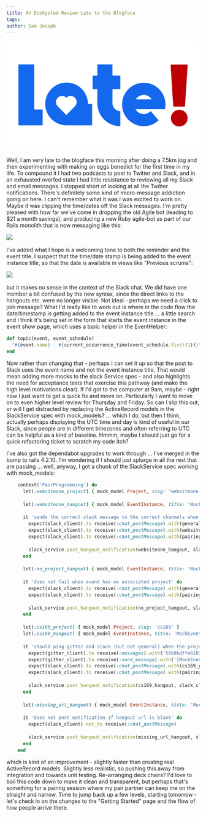 ```yaml
---
title: AV EcoSystem Review Late to the Blogface
tags: 
author: Sam Joseph
---
```


![late](../images/late.jpg)

Well, I am very late to the blogface this morning after doing a 7.5km jog and then experimenting with making an eggs benedict for the first time in my life.  To compound it I had two podcasts to post to Twitter and Slack, and in an exhausted overfed state I had little resistance to reviewing all my Slack and email messages.  I stopped short of looking at all the Twitter notifications.  There's definitely some kind of micro-message addiction going on here.   I can't remember what it was I was excited to work on.  Maybe it was clipping the time/dates off the Slack messages.  I'm pretty pleased with how far we've come in dropping the old Agile bot (leading to $21 a month savings), and producing a new Ruby agile-bot as part of our Rails monolith that is now messaging like this:

![](https://dl.dropbox.com/s/wo71jxlx2knvr6m/Screenshot%202017-10-11%2010.31.38.png?dl=1)

I've added what I hope is a welcoming tone to both the reminder and the event title.  I suspect that the time/date stamp is being added to the event instance title, so that the date is available in views like "Previous scrums":

![](https://dl.dropbox.com/s/998m7v4fzmc747h/Screenshot%202017-10-11%2010.33.29.png?dl=1)

but it makes no sense in the context of the Slack chat.  We did have one member a bit confused by the new syntax, since the direct links to the hangouts etc. were no longer visible.  Not ideal - perhaps we need a click to join message?  What I'd really like to work out is where in the code flow the date/timestamp is getting added to the event instance title ... a little search and I think it's being set in the form that starts the event instance in the event show page, which uses a topic helper in the EventHelper:

```rb
def topic(event, event_schedule)
  "#{event.name} - #{current_occurrence_time(event_schedule.first(1))}"
end
```

Now rather than changing that - perhaps I can set it up so that the post to Slack uses the event name and not the event instance title.  That would mean adding more mocks to the slack Service spec - and also highlights the need for acceptance tests that exercise this pathway (and make the high level motivations clear).  If I'd got to the computer at 9am, maybe - right now I just want to get a quick fix and move on.  Particularly I want to move on to even higher level review for Thursday and Friday. So can I slip this out, or will I get distracted by replacing the ActiveRecord models in the SlackService spec with mock_models? ... which I do, but then I think, actually perhaps displaying the UTC time and day is kind of useful in our Slack, since people are in different timezones and often referring to UTC can be helpful as a kind of baseline.  Hmmm, maybe I should just go for a quick refactoring ticket to scratch my code itch?

I've also got the dependabot upgrades to work through ... I've merged in the bump to rails 4.2.10.  I'm wondering if I should just splurge in all the rest that are passing ... well, anyway, I got a chunk of the SlackService spec working with mock_models:

```rb
    context('PairProgramming') do
      let(:websiteone_project) { mock_model Project, slug: 'websiteone' }

      let(:websiteone_hangout) { mock_model EventInstance, title: 'MockEvent', category: "PairProgramming", hangout_url: "mock_url", user: user, project: websiteone_project }

      it 'sends the correct slack message to the correct channels when associated with a project' do
        expect(slack_client).to receive(:chat_postMessage).with(general_channel_post_args)
        expect(slack_client).to receive(:chat_postMessage).with(websiteone_project_channel_post_args)
        expect(slack_client).to receive(:chat_postMessage).with(pairing_notifications_channel_post_args)

        slack_service.post_hangout_notification(websiteone_hangout, slack_client, gitter_client)
      end

      let(:no_project_hangout) { mock_model EventInstance, title: 'MockEvent', category: "PairProgramming", hangout_url: "mock_url", user: user, project: nil }

      it 'does not fail when event has no associated project' do
        expect(slack_client).to receive(:chat_postMessage).with(general_channel_post_args)
        expect(slack_client).to receive(:chat_postMessage).with(pairing_notifications_channel_post_args)

        slack_service.post_hangout_notification(no_project_hangout, slack_client, gitter_client)
      end

      let(:cs169_project) { mock_model Project, slug: 'cs169' }
      let(:cs169_hangout) { mock_model EventInstance, title: 'MockEvent', category: "PairProgramming", hangout_url: "mock_url", user: user, project: cs169_project }

      it 'should ping gitter and slack (but not general) when the project is cs169' do
        expect(gitter_client).to receive(:messages).with('56b8bdffe610378809c070cc', limit: 50).and_return([])
        expect(gitter_client).to receive(:send_message).with('[MockEvent with random](mock_url) is starting NOW!', "56b8bdffe610378809c070cc")
        expect(slack_client).to receive(:chat_postMessage).with(cs169_project_channel_post_args)
        expect(slack_client).to receive(:chat_postMessage).with(pairing_notifications_channel_post_args)

        slack_service.post_hangout_notification(cs169_hangout, slack_client, gitter_client)
      end

      let(:missing_url_hangout) { mock_model EventInstance, title: 'MockEvent', category: "PairProgramming", hangout_url: "  ", user: user }

      it 'does not post notification if hangout url is blank' do
        expect(slack_client).not_to receive(:chat_postMessage)

        slack_service.post_hangout_notification(missing_url_hangout, slack_client, gitter_client)
      end
    end
```

which is kind of an improvement - slightly faster than creating real ActiveRecord models.  Slightly less realistic, so pushing this away from integration and towards unit testing.  Re-arranging deck chairs?  I'd love to boil this code down to make it clean and transparent, but perhaps that's something for a pairing session where my pair partner can keep me on the straight and narrow.  Time to jump back up a few levels, starting tomorrow - let's check in on the changes to the "Getting Started" page and the flow of how people arrive there.
